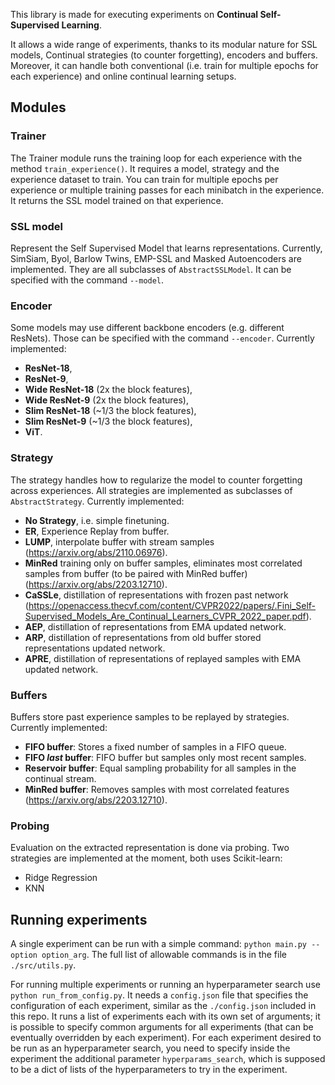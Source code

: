 This library is made for executing experiments on **Continual Self-Supervised Learning**. 

It allows a wide range of experiments, thanks to its modular nature for SSL models, Continual strategies (to counter forgetting), encoders and buffers.
Moreover, it can handle both conventional (i.e. train for multiple epochs for each experience) and online continual learning setups.

## Modules

### Trainer
The Trainer module runs the training loop for each experience with the method `train_experience()`. It requires a model, strategy and the experience dataset to train. You can train for multiple epochs per experience or multiple training passes for each minibatch in the experience. It returns the SSL model trained on that experience.

### SSL model
Represent the Self Supervised Model that learns representations. Currently, SimSiam, Byol, Barlow Twins, EMP-SSL and Masked Autoencoders are implemented.
They are all subclasses of `AbstractSSLModel`. It can be specified with the command `--model`.

### Encoder
Some models may use different backbone encoders (e.g. different ResNets). Those can be specified with the command `--encoder`.
Currently implemented:
- **ResNet-18**,
- **ResNet-9**,
- **Wide ResNet-18** (2x the block features),
- **Wide ResNet-9** (2x the block features),
- **Slim ResNet-18** (~1/3 the block features),
- **Slim ResNet-9** (~1/3 the block features),
- **ViT**.


### Strategy
The strategy handles how to regularize the model to counter forgetting across experiences. All strategies are implemented as subclasses of `AbstractStrategy`.
Currently implemented:
- **No Strategy**, i.e. simple finetuning.
- **ER**, Experience Replay from buffer.
- **LUMP**, interpolate buffer with stream samples (https://arxiv.org/abs/2110.06976).
- **MinRed** training only on buffer samples, eliminates most correlated samples from buffer (to be paired with MinRed buffer) (https://arxiv.org/abs/2203.12710).
- **CaSSLe**, distillation of representations with frozen past network (https://openaccess.thecvf.com/content/CVPR2022/papers/.Fini_Self-Supervised_Models_Are_Continual_Learners_CVPR_2022_paper.pdf).
- **AEP**, distillation of representations from EMA updated network.
- **ARP**, distillation of representations from old buffer stored representations updated network.
- **APRE**, distillation of representations of replayed samples with EMA updated network.

### Buffers
Buffers store past experience samples to be replayed by strategies. Currently implemented:
- **FIFO buffer**: Stores a fixed number of samples in a FIFO queue.
- **FIFO *last* buffer**: FIFO buffer but samples only most recent samples.
- **Reservoir buffer**: Equal sampling probability for all samples in the continual stream.
- **MinRed buffer**: Removes samples with most correlated features (https://arxiv.org/abs/2203.12710).

### Probing
Evaluation on the extracted representation is done via probing. Two strategies are implemented at the moment, both uses Scikit-learn:
- Ridge Regression
- KNN

## Running experiments
A single experiment can be run with a simple command: `python main.py --option option_arg`. The full list of allowable commands is in the file `./src/utils.py`.

For running multiple experiments or running an hyperparameter search use `python run_from_config.py`. It needs a `config.json` file that specifies the configuration of each experiment, similar as the `./config.json` included in this repo.
It runs a list of experiments each with its own set of arguments; it is possible to specify common arguments for all experiments (that can be eventually overridden by each experiment). 
For each experiment desired to be run as an hyperparameter search, you need to specify  inside the experiment the additional parameter `hyperparams_search`, which is supposed to be a dict of lists of the hyperparameters to try in the experiment.





